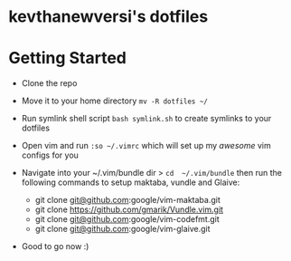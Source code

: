 # kevthanewversi's dotfiles
# Getting Started
* Clone the repo
* Move it to your home directory `mv -R dotfiles ~/`
* Run symlink shell script `bash symlink.sh`  to create symlinks to your dotfiles
* Open vim and run `:so ~/.vimrc` which will set up my *awesome* vim configs for you
* Navigate into your ~/.vim/bundle dir > `cd  ~/.vim/bundle` then run the following commands to setup maktaba, vundle and Glaive:
  * git clone git@github.com:google/vim-maktaba.git
  * git clone https://github.com/gmarik/Vundle.vim.git
  * git clone git@github.com:google/vim-codefmt.git
  * git clone git@github.com:google/vim-glaive.git

* Good to go now :)
